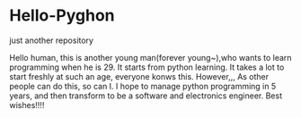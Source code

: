 # Hello-Pyghon
just another repository

Hello human, this is another young man(forever young~),who wants to learn programming when he is 29.
It starts from python learning.
It takes a lot to start freshly at such an age, everyone konws this.
However,,, As other people can do this, so can I.
I hope to manage python programming in 5 years, and then transform to be a software and electronics engineer.
Best wishes!!!!
